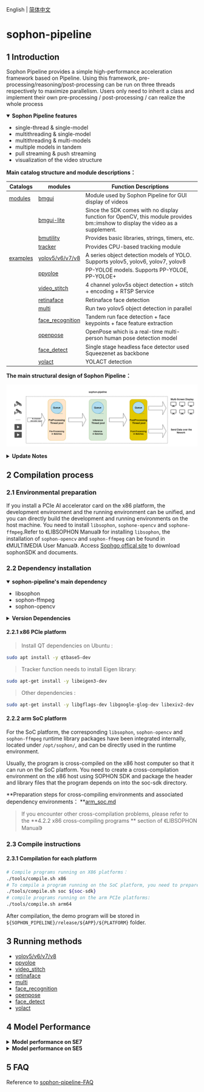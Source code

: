English | [简体中文](README.md)

# sophon-pipeline

## 1 Introduction

Sophon Pipeline provides a simple high-performance acceleration framework based on Pipeline. Using this framework, pre-processing/reasoning/post-processing can be run on three threads respectively to maximize parallelism. Users only need to inherit a class and implement their own pre-processing / post-processing / can realize the whole process

<details open>
<summary><b>Sophon Pipeline features</b></summary>

- single-thread & single-model
- multithreading & single-model
- multithreading & multi-models
- multiple models in tandem
- pull streaming & push streaming
- visualization of the video structure

</details>

**Main catalog structure and module descriptions：**

| Catalogs               | modules                                         | Function Descriptions                                        |
| ---------------------- | ----------------------------------------------- | ------------------------------------------------------------ |
| [modules](./modules)   | [bmgui](./modules/bmgui)                        | Module used by Sophon Pipeline for GUI display of videos     |
|                        | [bmgui-lite](./modules/bmgui-lite)              | Since the SDK comes with no display function for OpenCV, this module provides bm::imshow to display the video as a supplement. |
|                        | [bmutility](./modules/bmutility)                | Provides basic libraries, strings, timers, etc.              |
|                        | [tracker](./modules/tracker)                    | Provides CPU-based tracking module                           |
| [examples](./examples) | [yolov5/v6/v7/v8](./examples/yolov5)            | A series object detection models of YOLO. Supports yolov5, yolov6, yolov7, yolov8 |
|                        | [ppyoloe](./examples/ppyoloe)                   | PP-YOLOE models. Supports PP-YOLOE, PP-YOLOE+                |
|                        | [video_stitch](./examples/video_stitch)         | 4 channel yolov5s object detection + stitch + encoding + RTSP Service |
|                        | [retinaface](./examples/retinaface)             | Retinaface face detection                                    |
|                        | [multi](./examples/multi)                       | Run two yolov5 object detection in parallel                  |
|                        | [face_recognition](./examples/face_recognition) | Tandem run face detection + face keypoints + face feature extraction |
|                        | [openpose](./examples/openpose)                 | OpenPose which is a real-time multi-person human pose detection model |
|                        | [face_detect](./examples/face_detect)           | Single stage headless face detector used Squeezenet as backbone |
|                        | [yolact](./examples/yolact)                     | YOLACT detection                                             |

**The main structural design of Sophon Pipeline：** 

![**avatar**](./docs/pics/sophon-pipeline.png)


<details>
<summary><b> Update Notes</b></summary>


|  Versions  | **instruction**                                              |
| :--------: | ------------------------------------------------------------ |
| **v0.3.7** | Add yolact demo program for 1684x(x86 PCIe, SoC, arm PCIe), 1684(x86 PCIe, SoC, arm PCIe). Add yolov5_opt and yolov7_opt models |
| **v0.3.5** | Add ppyoloe demo program for 1684x(x86 PCIe, SoC, arm PCIe), 1684(x86 PCIe, SoC, arm PCIe) |
| **v0.3.4** | Add yolov6, yolov7, yolov8 demo program for 1684x(x86 PCIe, SoC), 1684(x86 PCIe, SoC). Add FP16 model for 1684x for all demos. Add Kylins V10 for arm PCIe mode(1684, 1684x). |
| **v0.3.1** | Add openpose, face_detect demo program for 1684x(x86 PCIe, SoC), 1684(x86 PCIe, SoC) |
| **v0.3.0** | Add multi, face_recognition demo program for 1684x(x86 PCIe, SoC), 1684(x86 PCIe, SoC) |
| **v0.2.0** | Add retinaface demo program for 1684x(x86 PCIe, SoC)，1684(x86 PCIe, SoC) |
| **v0.1.2** | Add yolov5、video_stitch demo program for 1684x(x86 PCIe, SoC), 1684(x86 PCIe, SoC) |

</details>

## 2  Compilation process

### 2.1 Environmental preparation

If you install a PCIe AI accelerator card on the x86 platform, the development environment and the running environment can be unified, and you can directly build the development and running environments on the host machine. You need to install `libsophon`, `sophone-opencv` and `sophone-ffmpeg`.Refer to 《LIBSOPHON Manual》 for installing `libsophon`, the installation of `sophon-opencv` and `sophon-ffmpeg` can be found in《MULTIMEDIA User Manual》. Access [ Sophgo offical site](https://developer.sophon.ai/site/index/material/31/all.html) to download sophonSDK and documents.

### 2.2 Dependency installation

<details open>
<summary><b>sophon-pipeline's main dependency</b></summary>

- libsophon
- sophon-ffmpeg
- sophon-opencv

</details>

<details>
<summary><b>Version Dependencies</b></summary>

| sophon-pipeline's version | libsophon version of dependency | sophon-ffmpeg version of dependency | sophon-opencv version of dependency |
| :-----------------------: | :-----------------------------: | :---------------------------------: | :---------------------------------: |
|        **v0.3.7**         |             >=0.4.7             |               >=0.6.2               |               >=0.6.2               |
|        **v0.3.5**         |             >=0.4.6             |               >=0.6.0               |               >=0.6.0               |
|        **v0.3.4**         |             >=0.4.4             |               >=0.5.1               |               >=0.5.1               |
|        **v0.3.1**         |             >=0.4.4             |               >=0.5.1               |               >=0.5.1               |
|        **v0.3.0**         |             >=0.4.3             |               >=0.5.0               |               >=0.5.0               |
|        **v0.2.0**         |             >=0.4.2             |               >=0.4.0               |               >=0.4.0               |
|        **v0.1.2**         |             >=0.4.1             |               >=0.3.1               |               >=0.3.1               |

</details>


#### 2.2.1 x86 PCIe platform 

> Install QT dependencies on Ubuntu : 
````bash
sudo apt install -y qtbase5-dev
````

> Tracker function needs to install Eigen library:
```bash
sudo apt-get install -y libeigen3-dev
```

> Other dependencies :

```bash
sudo apt-get install -y libgflags-dev libgoogle-glog-dev libexiv2-dev
```

#### 2.2.2 arm SoC platform

For the SoC platform, the corresponding `libsophon`, `sophon-opencv` and `sophon-ffmpeg` runtime library packages have been integrated internally, located under `/opt/sophon/`, and can be directly used in the runtime environment.

 Usually, the program is cross-compiled on the x86 host computer so that it can run on the SoC platform. You need to create a cross-compilation environment on the x86 host using SOPHON SDK and package the header and library files that the program depends on into the soc-sdk directory.

**Preparation steps for cross-compiling environments and associated dependency environments： **[arm_soc.md](./docs/docs_en/arm_soc_en.md)

> If you encounter other cross-compilation problems, please refer to the **4.2.2 x86 cross-compiling programs ** section of 《LIBSOPHON Manual》

### 2.3 Compile instructions

#### 2.3.1 Compilation for each platform

```` bash
# Compile programs running on X86 platforms：
./tools/compile.sh x86 
# To compile a program running on the SoC platform, you need to prepare the relevant dependencies according to section 2.2.2, and then run the following command to compile it：
./tools/compile.sh soc ${soc-sdk} 
# compile programs running on the arm PCIe platforms:
./tools/compile.sh arm64
````

After compilation, the demo program will be stored in `${SOPHON_PIPELINE}/release/${APP}/${PLATFORM}` folder.

## 3 Running methods

- [yolov5/v6/v7/v8](./docs/docs_en/yolov5_en.md)
- [ppyoloe](./docs/docs_en/ppyoloe_en.md)
- [video_stitch](./docs/docs_en/video_stitch_en.md)
- [retinaface](./docs/docs_en/retinaface_en.md)
- [multi](./docs/docs_en/multi_en.md)
- [face_recognition](./docs/docs_en/face_recognition_en.md)
- [openpose](./docs/docs_en/openpose_en.md)
- [face_detect](./docs/docs_en/face_detect_en.md)
- [yolact](./docs/docs_en/yolact_en.md)

## 4 Model Performance

<details>
<summary><b> Model performance on SE7</b></summary>



|            Model             | int8 inference(ms) | int8(FPS) | fp16 inference(ms) | fp16(FPS) |
| :--------------------------: | :----------------: | :-------: | :----------------: | :-------: |
|         **yolov5s**          |        3.29        |    182    |        6.27        |    129    |
|       **yolov5_opt🚀**        |        2.37        |    260    |        6.13        |    137    |
|         **yolov6s**          |        3.03        |    108    |        4.42        |    105    |
|          **yolov7**          |        8.93        |    98     |        22.5        |    40     |
|       **yolov7_opt🚀**        |        7.14        |    119    |       19.63        |    48     |
|         **yolov8s**          |        3.69        |    157    |        7.00        |    130    |
|        **ppyoloe_s**         |        5.39        |    167    |        8.46        |    115    |
|      **ppyoloe_plus_s**      |        5.10        |    160    |        7.86        |    115    |
|     **openpose_coco_18**     |        5.38        |    40     |       11.26        |    37     |
|     **openpose_body_25**     |        3.43        |    29     |        7.00        |    28     |
|       **yolact_base**        |       13.86        |    63     |         -          |     -     |
|     **yolact_darknet53**     |       12.96        |    68     |         -          |     -     |
|     **yolact_resnet50**      |       12.27        |    70     |         -          |     -     |
| **retinaface_mobilenet0.25** |        0.67        |   ≥500    |        0.81        |   ≥500    |
|       **face_detect**        |        1.16        |   ≥500    |        1.45        |   ≥500    |
|     **face_recognition**     |         -          |     -     |         -          |     -     |
|          **multi**           |         -          |     -     |         -          |     -     |
|       **video_stitch**       |         -          |     -     |         -          |     -     |

**Clarification：**

- Test environment: SE7, 8-Core CPU @2.3GHz, TPU @1000MHz, VPU @800MHz, JPU @800MHz. SDK version: V23.03.01. Input videos and configurations are under the default configurations of each example.
- The speed of inference  do not contains the time cost of data reading and post-processing(NMS), which is cost time of  average an input sample.
- FPS is the maximum FPS value that each example can run on SE7.

</details>

<details>
<summary><b>Model performance on SE5</b></summary>



|            Model             | int8 inference(ms) | int8(FPS) |
| :--------------------------: | :----------------: | :-------: |
|         **yolov5s**          |        6.21        |    131    |
|         **yolov6s**          |        8.01        |    90     |
|          **yolov7**          |       17.64        |    33     |
|         **yolov8s**          |        7.49        |    118    |
|        **ppyoloe_s**         |       20.49        |    46     |
|      **ppyoloe_plus_s**      |       19.62        |    49     |
|     **openpose_coco_18**     |        9.65        |    39     |
|     **openpose_body_25**     |        6.20        |    27     |
|       **yolact_base**        |       32.75        |    29     |
|     **yolact_darknet53**     |       30.15        |    31     |
|     **yolact_resnet50**      |       28.72        |    33     |
| **retinaface_mobilenet0.25** |        1.77        |   ≥475    |
|       **face_detect**        |        1.42        |   ≥475    |
|     **face_recognition**     |         -          |     -     |
|          **multi**           |         -          |     -     |
|       **video_stitch**       |         -          |     -     |

**Clarification：**

- Test environment: SE5, 8-Core CPU @2.3GHz, TPU @550MHz, VPU @640MHz, JPU @160MHz. SDK version: V23.03.01. Input videos and configurations are under the default configurations of each example.
- The speed of inference  do not contains the time cost of data reading and post-processing(NMS), which is cost time of  average an input sample.
- FPS is the maximum FPS value that each example can run on SE5.

</details>


## 5 FAQ

Reference to [sophon-pipeline-FAQ](./docs/docs_en/FAQ_en.md)
